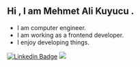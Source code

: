 ## Hi , I am Mehmet Ali Kuyucu . 
- I am computer engineer.
- I am working as a frontend developer.
- I enjoy developing things.


[![Linkedin Badge](https://img.shields.io/badge/-Linkedin-blue?style=flat-quare&labelColor=black&logo=linkedin&logoColor=white&link=link)](https://www.linkedin.com/in/mehmetalikuyucu/)
 <a href="https://github.com/mehmetalikuyucu/github-profile-views-counter">
  <img src="https://komarev.com/ghpvc/?username=mehmetalikuyucu&color=blue">
</a>
<script type="text/javascript" src="https://cdnjs.buymeacoffee.com/1.0.0/button.prod.min.js" data-name="bmc-button" data-slug="mehmetalikuyucu" data-color="#FFDD00" data-emoji=""  data-font="Cookie" data-text="Buy me a coffee" data-outline-color="#000000" data-font-color="#000000" data-coffee-color="#ffffff" ></script>
